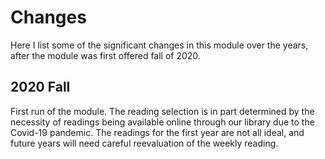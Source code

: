 # Changes

Here I list some of the significant changes in this module over the years, after the module was first offered fall of 2020.

## 2020 Fall

First run of the module. The reading selection is in part determined by the necessity of readings being available online through our library due to the Covid-19 pandemic. The readings for the first year are not all ideal, and future years will need careful reevaluation of the weekly reading.

